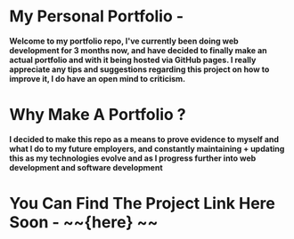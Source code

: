 # My Personal Portfolio -
**Welcome to my portfolio repo, I've currently been doing web development for 3 months now, and have decided to finally make an actual portfolio and with it being hosted via GitHub pages. I really appreciate any tips and suggestions regarding this project on how to improve it, I do have an open mind to criticism.**

# Why Make A Portfolio ?
**I decided to make this repo as a means to prove evidence to myself and what I do to my future employers, and constantly maintaining + updating this as my technologies evolve and as I progress further into web development and software development**

# You Can Find The Project Link Here Soon - ~~{here} ~~
